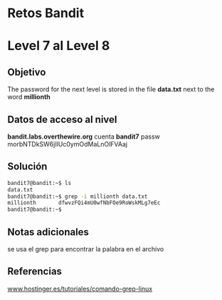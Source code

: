 # Retos Bandit 

# Level 7 al Level 8

## Objetivo 

The password for the next level is stored in the file **data.txt** next to the word **millionth**
## Datos de acceso al nivel 
**bandit.labs.overthewire.org**
cuenta
**bandit7**
passw
morbNTDkSW6jIlUc0ymOdMaLnOlFVAaj

## Solución 
```bash
bandit7@bandit:~$ ls
data.txt
bandit7@bandit:~$ grep -i millionth data.txt
millionth       dfwvzFQi4mU0wfNbFOe9RoWskMLg7eEc
bandit7@bandit:~$
```


## Notas adicionales

se usa el grep para encontrar la palabra en el archivo 
## Referencias 

www.hostinger.es/tutoriales/comando-grep-linux